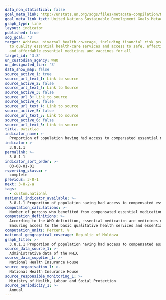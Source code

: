 ```yaml
---
data_non_statistical: false
goal_meta_link: http://unstats.un.org/sdgs/files/metadata-compilation/Metadata-Goal-3.pdf
goal_meta_link_text: United Nations Sustainable Development Goals Metadata (pdf 865kB)
graph_type: line
layout: indicator
published: true
sdg_goal: '3'
target: Achieve universal health coverage, including financial risk protection, access
  to quality essential health-care services and access to safe, effective, quality
  and affordable essential medicines and vaccines for all
target_id: '3.8'
un_custodian_agency: WHO
un_designated_tier: '3'
data_show_map: false
source_active_1: true
source_url_text_1: Link to source
source_active_2: false
source_url_text_2: Link to Source
source_active_3: false
source_url_3: Link to source
source_active_4: false
source_url_text_4: Link to source
source_active_5: false
source_url_text_5: Link to source
source_active_6: false
source_url_text_6: Link to source
title: Untitled
indicator_name: >-
  Proportion of population having had access to compensated essential medication
indicator: >-
  3.8.1.1
permalink: >-
  3-8-1-1
indicator_sort_order: >-
  03-08-01-01
reporting_status: >-
  complete
previous: 3-8-1
next: 3-8-2-a
tags:
  - custom.national
national_indicator_available: >-
  3.8.1.1 Proportion of population having had access to compensated essential medication
computation_calculations: >-
  Number of persons who benefited from compensated essential medication during the year of reference out of the total number of population *100
computation_definitions: >-
  According to the WHO definition, essential medication are medicines meeting the needs of the majority of population for medication for the most spread diseases. The basis for selecting them are: importance for the state healthcare system, already proved efficiency and harmlessness, comparative cost-benefit-risk correlation. List of essential medicines was approved via the Ministry of Health Order No.162 dated 23.04.2007, in 2011 it was adjusted depending on the nature of the diseases in our country, according to the WHO recommendations. <br> 
  Ensuring access to the basic qualitative health services and essential medicines and safe, efficient, qualitative, affordable vaccines for all is one of priorities of Goal 3 from Agenda 2030 of RM.
computation_units: Percent, %
national_geographical_coverage: Republic of Moldova
graph_title: >-
  3.8.1.1 Proportion of population having had access to compensated essential medication
source_data_source_1: >-
  Administrative data of the NHIC
source_data_supplier_1: >-
  National Health Insurance House
source_organisation_1: >-
  National Health Insurance House
source_responsible_monitoring_1: >-
  Ministry of Health, Labour and Social Protection
source_periodicity_1: >-
  Annual
---
```

